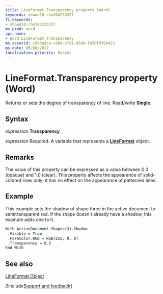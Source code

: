 ```yaml
---
title: LineFormat.Transparency property (Word)
keywords: vbawd10.chm164233327
f1_keywords:
- vbawd10.chm164233327
ms.prod: word
api_name:
- Word.LineFormat.Transparency
ms.assetid: c9b3adcb-c884-cfd1-6500-f430fdf86423
ms.date: 06/08/2017
localization_priority: Normal
---
```



# LineFormat.Transparency property (Word)

Returns or sets the degree of transparency of line. Read/write  **Single**.


## Syntax

_expression_.**Transparency**

_expression_ Required. A variable that represents a **[LineFormat](Word.LineFormat.md)** object.


## Remarks

 The value of this property can be expressed as a value between 0.0 (opaque) and 1.0 (clear). This property affects the appearance of solid-colored lines only; it has no effect on the appearance of patterned lines.


## Example

This example sets the shadow of shape three in the active document to semitransparent red. If the shape doesn't already have a shadow, this example adds one to it.


```vb
With ActiveDocument.Shapes(3).Shadow 
 .Visible = True 
 .ForeColor.RGB = RGB(255, 0, 0) 
 .Transparency = 0.5 
End With
```


## See also


[LineFormat Object](Word.LineFormat.md)

[!include[Support and feedback](~/includes/feedback-boilerplate.md)]